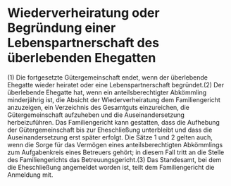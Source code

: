 # Wiederverheiratung oder Begründung einer Lebenspartnerschaft des überlebenden Ehegatten

(1) Die fortgesetzte Gütergemeinschaft endet, wenn der überlebende Ehegatte wieder heiratet oder eine Lebenspartnerschaft begründet.(2) Der überlebende Ehegatte hat, wenn ein anteilsberechtigter Abkömmling minderjährig ist, die Absicht der Wiederverheiratung dem Familiengericht anzuzeigen, ein Verzeichnis des Gesamtguts einzureichen, die Gütergemeinschaft aufzuheben und die Auseinandersetzung herbeizuführen. Das Familiengericht kann gestatten, dass die Aufhebung der Gütergemeinschaft bis zur Eheschließung unterbleibt und dass die Auseinandersetzung erst später erfolgt. Die Sätze 1 und 2 gelten auch, wenn die Sorge für das Vermögen eines anteilsberechtigten Abkömmlings zum Aufgabenkreis eines Betreuers gehört; in diesem Fall tritt an die Stelle des Familiengerichts das Betreuungsgericht.(3) Das Standesamt, bei dem die Eheschließung angemeldet worden ist, teilt dem Familiengericht die Anmeldung mit. 

